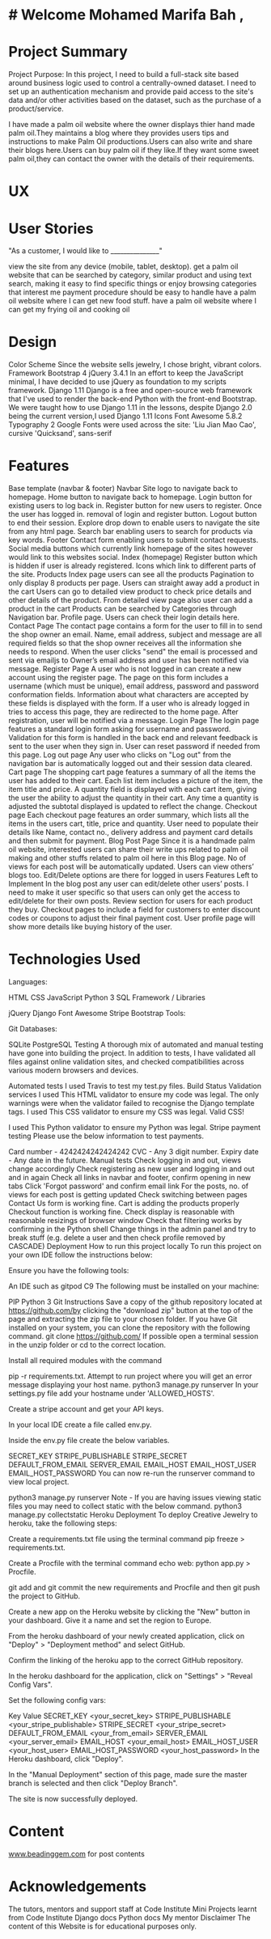 # # Welcome  Mohamed Marifa Bah ,
# Project Summary
Project Purpose: In this project, I need to build a full-stack site based around business logic used to control a centrally-owned dataset. I need to set up an authentication mechanism and provide paid access to the site's data and/or other activities based on the dataset, such as the purchase of a product/service.

I have made a palm oil website where the owner displays thier hand made palm oil.They maintains a blog where they provides users tips and instructions to make Palm Oil productions.Users can also write and share their blogs here.Users can buy palm oil if they like.If they want some sweet palm oil,they can contact the owner with the details of their requirements.

# UX
# User Stories
"As a customer, I would like to _______________"

view the site from any device (mobile, tablet, desktop).
get a palm oil website that can be searched by category, similar product and using text search, making it easy to find specific things or enjoy browsing categories that interest me
payment procedure should be easy to handle
have a palm oil website where I can get new food stuff.
have a palm oil website where I can get my frying oil and cooking oil
# Design
Color Scheme
Since the website sells jewelry, I chose bright, vibrant colors.
Framework
Bootstrap 4
jQuery 3.4.1
In an effort to keep the JavaScript minimal, I have decided to use jQuery as foundation to my scripts framework.
Django 1.11
Django is a free and open-source web framework that I've used to render the back-end Python with the front-end Bootstrap. We were taught how to use Django 1.11 in the lessons, despite Django 2.0 being the current version,I used Django 1.11
Icons
Font Awesome 5.8.2
Typography
2 Google Fonts were used across the site: 'Liu Jian Mao Cao', cursive 'Quicksand', sans-serif


# Features
Base template (navbar & footer)
Navbar
Site logo to navigate back to homepage.
Home button to navigate back to homepage.
Login button for existing users to log back in.
Register button for new users to register. Once the user has logged in.
removal of login and register button.
Logout button to end their session.
Explore drop down to enable users to navigate the site from any html page.
Search bar enabling users to search for products via key words.
Footer
Contact form enabling users to submit contact requests.
Social media buttons which currently link homepage of the sites however would link to this websites social.
Index (homepage)
Register button which is hidden if user is already registered.
Icons which link to different parts of the site.
Products
Index page users can see all the products
Pagination to only display 8 products per page.
Users can straight away add a product in the cart
Users can go to detailed view product to check price details and other details of the product. From detailed view page also user can add a product in the cart
Products can be searched by Categories through Navigation bar.
Profile page.
Users can check their login details here.
Contact Page
The contact page contains a form for the user to fill in to send the shop owner an email.
Name, email address, subject and message are all required fields so that the shop owner receives all the information she needs to respond.
When the user clicks "send" the email is processed and sent via emailjs to Owner’s email address and user has been notified via message.
Register Page
A user who is not logged in can create a new account using the register page. The page on this form includes a username (which must be unique), email address, password and password conformation fields.
Information about what characters are accepted by these fields is displayed with the form.
If a user who is already logged in tries to access this page, they are redirected to the home page.
After registration, user will be notified via a message.
Login Page
The login page features a standard login form asking for username and password.
Validation for this form is handled in the back end and relevant feedback is sent to the user when they sign in.
User can reset password if needed from this page.
Log out page
Any user who clicks on "Log out" from the navigation bar is automatically logged out and their session data cleared.
Cart page
The shopping cart page features a summary of all the items the user has added to their cart.
Each list item includes a picture of the item, the item title and price.
A quantity field is displayed with each cart item, giving the user the ability to adjust the quantity in their cart. Any time a quantity is adjusted the subtotal displayed is updated to reflect the change.
Checkout page
Each checkout page features an order summary, which lists all the items in the users cart, title, price and quantity.
User need to populate their details like Name, contact no., delivery address and payment card details and then submit for payment.
Blog Post Page
Since it is a handmade palm oil website, interested users can share their write ups related to palm oil making and other stuffs related to palm oil here in this Blog page.
No of views for each post will be automatically updated.
Users can view others’ blogs too.
Edit/Delete options are there for logged in users
Features Left to Implement
In the blog post any user can edit/delete other users’ posts. I need to make it user specific so that users can only get the access to edit/delete for their own posts.
Review section for users for each product they buy.
Checkout pages to include a field for customers to enter discount codes or coupons to adjust their final payment cost.
User profile page will show more details like buying history of the user.
# Technologies Used
Languages:

HTML
CSS
JavaScript
Python 3
SQL
Framework / Libraries

jQuery
Django
Font Awesome
Stripe
Bootstrap
Tools:

Git
Databases:

SQLite
PostgreSQL
Testing
A thorough mix of automated and manual testing have gone into building the project. In addition to tests, I have validated all files against online validation sites, and checked compatibilities across various modern browsers and devices.

Automated tests
I used Travis to test my test.py files. Build Status
Validation services
I used This HTML validator to ensure my code was legal.
The only warnings were when the validator failed to recognise the Django template tags.
I used This CSS validator to ensure my CSS was legal.
Valid CSS!

I used This Python validator to ensure my Python was legal.
Stripe payment testing
Please use the below information to test payments.

Card number - 4242424242424242
CVC - Any 3 digit number.
Expiry date - Any date in the future.
Manual tests
Check logging in and out, views change accordingly
Check registering as new user and logging in and out and in again
Check all links in navbar and footer, confirm opening in new tabs
Click 'Forgot password' and confirm email link
For the posts, no. of views for each post is getting updated
Check switching between pages
Contact Us form is working fine.
Cart is adding the products properly
Checkout function is working fine.
Check display is reasonable with reasonable resizings of browser window
Check that filtering works by confirming in the Python shell
Change things in the admin panel and try to break stuff (e.g. delete a user and then check profile removed by CASCADE)
Deployment
How to run this project locally
To run this project on your own IDE follow the instructions below:

Ensure you have the following tools:

An IDE such as gitpod C9
The following must be installed on your machine:

PIP
Python 3
Git
Instructions
Save a copy of the github repository located at https://github.com/by clicking the "download zip" button at the top of the page and extracting the zip file to your chosen folder. If you have Git installed on your system, you can clone the repository with the following command.
git clone https://github.com/
If possible open a terminal session in the unzip folder or cd to the correct location.

Install all required modules with the command

pip -r requirements.txt.
Attempt to run project where you will get an error message displaying your host name.
python3 manage.py runserver 
In your settings.py file add your hostname under 'ALLOWED_HOSTS'.

Create a stripe account and get your API keys.

In your local IDE create a file called env.py.

Inside the env.py file create the below variables.

SECRET_KEY
STRIPE_PUBLISHABLE
STRIPE_SECRET
DEFAULT_FROM_EMAIL
SERVER_EMAIL
EMAIL_HOST
EMAIL_HOST_USER
EMAIL_HOST_PASSWORD
You can now re-run the runserver command to view local project.

python3 manage.py runserver 
Note - If you are having issues viewing static files you may need to collect static with the below command.
python3 manage.py collectstatic
Heroku Deployment
To deploy Creative Jewelry to heroku, take the following steps:

Create a requirements.txt file using the terminal command pip freeze > requirements.txt.

Create a Procfile with the terminal command echo web: python app.py > Procfile.

git add and git commit the new requirements and Procfile and then git push the project to GitHub.

Create a new app on the Heroku website by clicking the "New" button in your dashboard. Give it a name and set the region to Europe.

From the heroku dashboard of your newly created application, click on "Deploy" > "Deployment method" and select GitHub.

Confirm the linking of the heroku app to the correct GitHub repository.

In the heroku dashboard for the application, click on "Settings" > "Reveal Config Vars".

Set the following config vars:

Key	Value
SECRET_KEY	<your_secret_key>
STRIPE_PUBLISHABLE	<your_stripe_publishable>
STRIPE_SECRET	<your_stripe_secret>
DEFAULT_FROM_EMAIL	<your_from_email>
SERVER_EMAIL	<your_server_email>
EMAIL_HOST	<your_email_host>
EMAIL_HOST_USER	<your_host_user>
EMAIL_HOST_PASSWORD	<your_host_password>
In the Heroku dashboard, click "Deploy".

In the "Manual Deployment" section of this page, made sure the master branch is selected and then click "Deploy Branch".

The site is now successfully deployed.

# Content
www.beadinggem.com for post contents
# Acknowledgements
The tutors, mentors and support staff at Code Institute
Mini Projects learnt from Code Institute
Django docs
Python docs
My mentor 
Disclaimer
The content of this Website is for educational purposes only.

